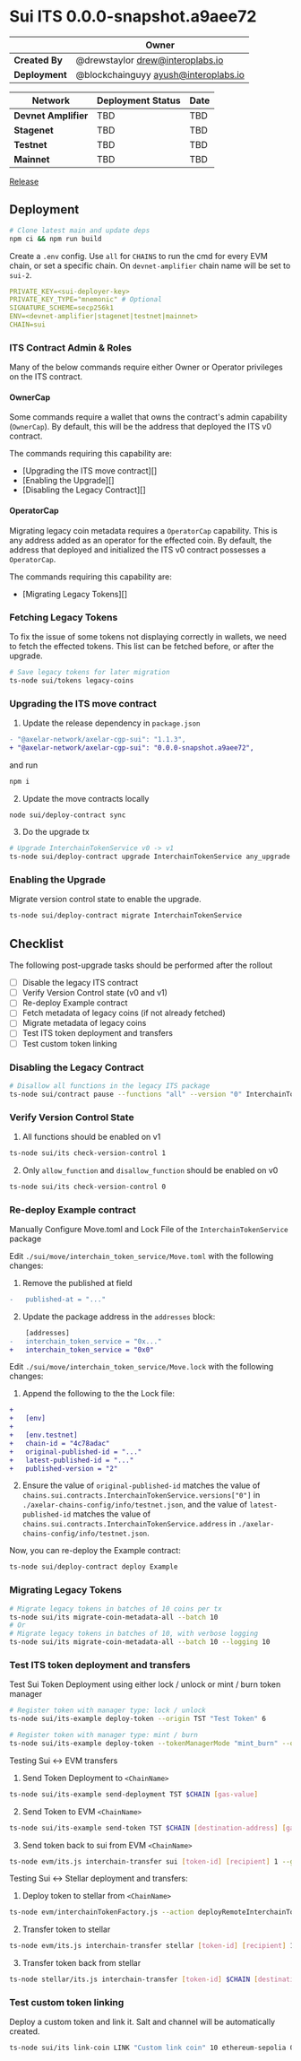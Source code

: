 # Sui ITS 0.0.0-snapshot.a9aee72

|                | **Owner**                              |
|----------------|----------------------------------------|
| **Created By** | @drewstaylor <drew@interoplabs.io>     |
| **Deployment** | @blockchainguyy <ayush@interoplabs.io> |

| **Network**          | **Deployment Status** | **Date** |
|----------------------|-----------------------|----------|
| **Devnet Amplifier** | TBD                   | TBD      |
| **Stagenet**         | TBD                   | TBD      |
| **Testnet**          | TBD                   | TBD      |
| **Mainnet**          | TBD                   | TBD      |

[Release](https://www.npmjs.com/package/@axelar-network/axelar-cgp-sui/v/0.0.0-snapshot.a9aee72)

## Deployment

```bash
# Clone latest main and update deps
npm ci && npm run build
```

Create a `.env` config. Use `all` for `CHAINS` to run the cmd for every EVM chain, or set a specific chain. On `devnet-amplifier` chain name will be set to `sui-2`.

```yaml
PRIVATE_KEY=<sui-deployer-key>
PRIVATE_KEY_TYPE="mnemonic" # Optional
SIGNATURE_SCHEME=secp256k1
ENV=<devnet-amplifier|stagenet|testnet|mainnet>
CHAIN=sui
```

### ITS Contract Admin & Roles

Many of the below commands require either Owner or Operator privileges on the ITS contract.

#### OwnerCap

Some commands require a wallet that owns the contract's admin capability (`OwnerCap`). By default, this will be the address that deployed the ITS v0 contract.

The commands requiring this capability are:
* [Upgrading the ITS move contract][]
* [Enabling the Upgrade][]
* [Disabling the Legacy Contract][]

#### OperatorCap

Migrating legacy coin metadata requires a `OperatorCap` capability. This is any address added as an operator for the effected coin. By default, the address that deployed and initialized the ITS v0 contract possesses a `OperatorCap`.

The commands requiring this capability are:
* [Migrating Legacy Tokens][]

### Fetching Legacy Tokens

To fix the issue of some tokens not displaying correctly in wallets, we need to fetch the effected tokens. This list can be fetched before, or after the upgrade.

```bash
# Save legacy tokens for later migration
ts-node sui/tokens legacy-coins
```

### Upgrading the ITS move contract ###

1. Update the release dependency in `package.json`

```diff
- "@axelar-network/axelar-cgp-sui": "1.1.3",
+ "@axelar-network/axelar-cgp-sui": "0.0.0-snapshot.a9aee72",
```

and run
```bash
npm i
```

2. Update the move contracts locally

```bash
node sui/deploy-contract sync
```
3. Do the upgrade tx

```bash
# Upgrade InterchainTokenService v0 -> v1
ts-node sui/deploy-contract upgrade InterchainTokenService any_upgrade
```

### Enabling the Upgrade ###

Migrate version control state to enable the upgrade. 

```bash
ts-node sui/deploy-contract migrate InterchainTokenService
```

## Checklist

The following post-upgrade tasks should be performed after the rollout

- [ ] Disable the legacy ITS contract
- [ ] Verify Version Control state (v0 and v1)
- [ ] Re-deploy Example contract
- [ ] Fetch metadata of legacy coins (if not already fetched)
- [ ] Migrate metadata of legacy coins
- [ ] Test ITS token deployment and transfers
- [ ] Test custom token linking

### Disabling the Legacy Contract ###

```bash
# Disallow all functions in the legacy ITS package
ts-node sui/contract pause --functions "all" --version "0" InterchainTokenService
```

### Verify Version Control State

1. All functions should be enabled on v1

```bash
ts-node sui/its check-version-control 1
```

2. Only `allow_function` and `disallow_function` should be enabled on v0

```bash
ts-node sui/its check-version-control 0
```

### Re-deploy Example contract

Manually Configure Move.toml and Lock File of the `InterchainTokenService` package

Edit `./sui/move/interchain_token_service/Move.toml` with the following changes:

1. Remove the published at field
```diff
-   published-at = "..."
```

2. Update the package address in the `addresses` block:

```diff
    [addresses]
-   interchain_token_service = "0x..."
+   interchain_token_service = "0x0"
```

Edit `./sui/move/interchain_token_service/Move.lock` with the following changes:

1. Append the following to the the Lock file:

```diff
+   
+   [env]
+   
+   [env.testnet]
+   chain-id = "4c78adac"
+   original-published-id = "..."
+   latest-published-id = "..."
+   published-version = "2"
```

2. Ensure the value of `original-published-id` matches the value of `chains.sui.contracts.InterchainTokenService.versions["0"]` in `./axelar-chains-config/info/testnet.json`, and the value of `latest-published-id` matches the value of `chains.sui.contracts.InterchainTokenService.address` in `./axelar-chains-config/info/testnet.json`.

Now, you can re-deploy the Example contract:

```bash
ts-node sui/deploy-contract deploy Example
```

### Migrating Legacy Tokens

```bash
# Migrate legacy tokens in batches of 10 coins per tx
ts-node sui/its migrate-coin-metadata-all --batch 10
# Or
# Migrate legacy tokens in batches of 10, with verbose logging
ts-node sui/its migrate-coin-metadata-all --batch 10 --logging 10
```

### Test ITS token deployment and transfers

Test Sui Token Deployment using either lock / unlock or mint / burn token manager

```bash
# Register token with manager type: lock / unlock
ts-node sui/its-example deploy-token --origin TST "Test Token" 6
```
```bash
# Register token with manager type: mint / burn
ts-node sui/its-example deploy-token --tokenManagerMode "mint_burn" --origin TST "Test Token" 6
```

Testing Sui <-> EVM transfers

1. Send Token Deployment to `<ChainName>`
```bash
ts-node sui/its-example send-deployment TST $CHAIN [gas-value]
```

2. Send Token to EVM `<ChainName>`
```bash
ts-node sui/its-example send-token TST $CHAIN [destination-address] [gas-value] 1
```

3. Send token back to sui from EVM `<ChainName>`
```bash
ts-node evm/its.js interchain-transfer sui [token-id] [recipient] 1 --gasValue [gas-value] -n $CHAIN
```

Testing Sui <-> Stellar deployment and transfers:

1. Deploy token to stellar from `<ChainName>`
```bash
ts-node evm/interchainTokenFactory.js --action deployRemoteInterchainToken --destinationChain stellar --salt "salt1234" --gasValue [gas-value] -y -n $CHAIN
```

2. Transfer token to stellar
```bash
ts-node evm/its.js interchain-transfer stellar [token-id] [recipient] 1 --gasValue [gas-value] -n $CHAIN
```

3. Transfer token back from stellar
```bash
ts-node stellar/its.js interchain-transfer [token-id] $CHAIN [destination-address] 1 --gas-amount [gas-amount]
```

### Test custom token linking

Deploy a custom token and link it. Salt and channel will be automatically created.

```bash
ts-node sui/its link-coin LINK "Custom link coin" 10 ethereum-sepolia 0x3fC29836E84E471a053D2D9E80494A867D670E
```
